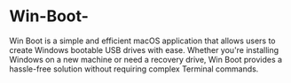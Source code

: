 # Win-Boot-
Win Boot is a simple and efficient macOS application that allows users to create Windows bootable USB drives with ease. Whether you're installing Windows on a new machine or need a recovery drive, Win Boot provides a hassle-free solution without requiring complex Terminal commands.
